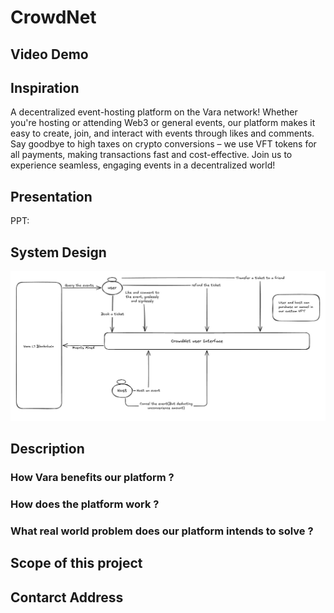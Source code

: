 # CrowdNet

## Video Demo


## Inspiration

A decentralized event-hosting platform on the Vara network! Whether you're hosting or attending Web3 or general events, our platform makes it easy to create, join, and interact with events through likes and comments. Say goodbye to high taxes on crypto conversions – we use VFT tokens for all payments, making transactions fast and cost-effective. Join us to experience seamless, engaging events in a decentralized world!

## Presentation
PPT: 

## System Design 
![App Architecture](./images/architecture.jpg)
## Description 

### How Vara benefits our platform ? 


### How does the platform work ?

### What real world problem does our platform intends to solve ? 

## Scope of this project 

## Contarct Address
